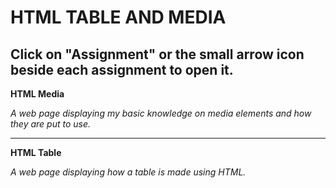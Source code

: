 # HTML TABLE AND MEDIA

## Click on "Assignment" or the small arrow icon beside each assignment to open it.

**HTML Media**

_A web page displaying my basic knowledge on media elements and how they are put to use._

***

**HTML Table**

_A web page displaying how a table is made using HTML._